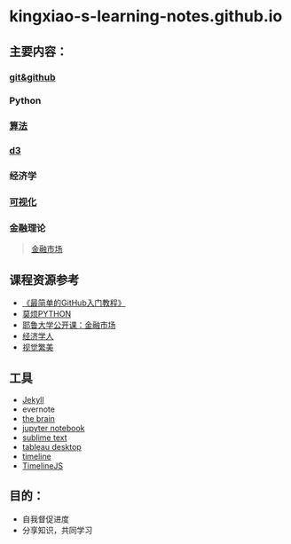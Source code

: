 # kingxiao-s-learning-notes.github.io
## 主要内容：
### [git&github](https://github.com/Kingxiao/kingxiao-s-learning-notes.github.io/blob/gh-pages/github&git.md)
### Python
### [算法](https://algs4.cs.princeton.edu/home/)
### [d3](https://github.com/d3/d3)
### 经济学
### [可视化](https://book.douban.com/subject/25665238/annotation)
### 金融理论
> [金融市场](https://github.com/Kingxiao/kingxiao-s-learning-notes.github.io/blob/gh-pages/%E3%80%8A%E9%87%91%E8%9E%8D%E5%B8%82%E5%9C%BA%E3%80%8B%E7%AC%94%E8%AE%B0%E7%9B%AE%E5%BD%95.md)


## 课程资源参考
* [《最简单的GitHub入门教程》](https://www.bilibili.com/video/av4857819/)
* [莫烦PYTHON](https://morvanzhou.github.io/)
* [耶鲁大学公开课：金融市场](https://www.bilibili.com/video/av9947400)
* [经济学人](https://github.com/nailperry-zd/The-Economist)
* [视觉繁美](https://book.douban.com/subject/25665238/)

## 工具
* [Jekyll](https://jekyllcn.com/docs/github-pages/)
* evernote
* [the brain](http://www.ypojie.com/2826.html)
* [jupyter notebook](https://jupyter.org/)
* [sublime text](https://www.sublimetext.com/)
* [tableau desktop](https://www.tableau.com/zh-cn/products/desktop)
* [timeline](http://thetimelineproj.sourceforge.net/)
* [TimelineJS](http://timeline.knightlab.com/)

## 目的：
* 自我督促进度
* 分享知识，共同学习
